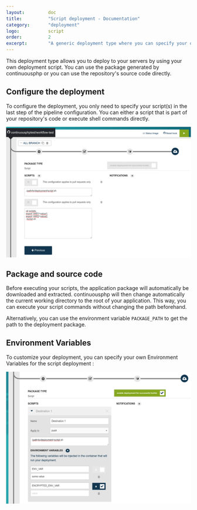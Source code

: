 ```yaml
---
layout:         doc
title:          "Script deployment - Documentation"
category:       "deployment"
logo:           script
order:          2
excerpt:        "A generic deployment type where you can specify your own deployment script."
---
```


This deployment type allows you to deploy to your servers by using your own deployment script. You can use the package
generated by continuousphp or you can use the repository's source code directly.

## Configure the deployment

To configure the deployment, you only need to specify your script(s) in the last step of the pipeline configuration.
You can either a script that is part of your repository's code or execute shell commands directly.

![Script Deployment configuration](/assets/doc/deployment/script/configuration.png)

## Package and source code

Before executing your scripts, the application package will automatically be downloaded and extracted. continuousphp will then
change automatically the current working directory to the root of your application. This way, you can execute your script
commands without changing the path beforehand.

Alternatively, you can use the environment variable `PACKAGE_PATH` to get the path to the deployment package.

## Environment Variables

To customize your deployment, you can specify your own Environment Variables for the script deployment :

![Env Vars](/assets/doc/deployment/script/env-vars.png)